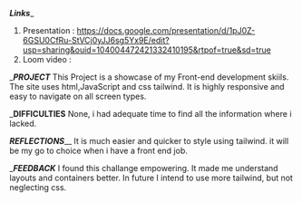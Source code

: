 ___Links____
1. Presentation : https://docs.google.com/presentation/d/1pJ0Z-6GSU0CfRu-StVCj0yJJ6sg5Yx9E/edit?usp=sharing&ouid=104004472421332410195&rtpof=true&sd=true
2. Loom video :


______PROJECT_____
This Project is a showcase of my Front-end development skiils. The site uses html,JavaScript and css tailwind. It is highly responsive and easy to navigate on all screen types.

_______DIFFICULTIES______
None, i had adequate time to find all the information where i lacked.

_____REFLECTIONS_______
It is much easier and quicker to style using tailwind. it will be my go to choice when i have a front end job.

______FEEDBACK_____
I found this challange empowering. It made me understand layouts and containers better.
In future I intend to use more tailwind, but not neglecting css.
